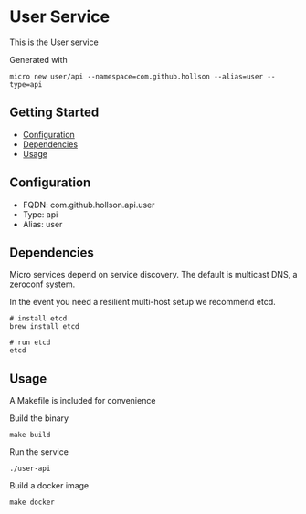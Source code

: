 # User Service

This is the User service

Generated with

```
micro new user/api --namespace=com.github.hollson --alias=user --type=api
```

## Getting Started

- [Configuration](#configuration)
- [Dependencies](#dependencies)
- [Usage](#usage)

## Configuration

- FQDN: com.github.hollson.api.user
- Type: api
- Alias: user

## Dependencies

Micro services depend on service discovery. The default is multicast DNS, a zeroconf system.

In the event you need a resilient multi-host setup we recommend etcd.

```
# install etcd
brew install etcd

# run etcd
etcd
```

## Usage

A Makefile is included for convenience

Build the binary

```
make build
```

Run the service
```
./user-api
```

Build a docker image
```
make docker
```